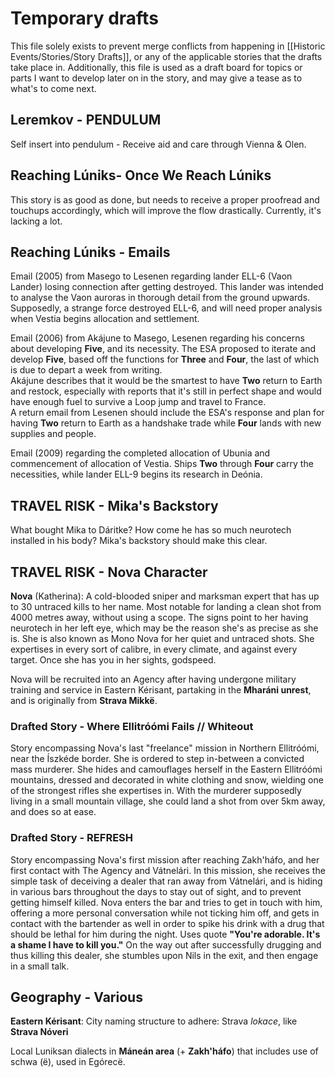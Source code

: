 # Temporary drafts 
This file solely exists to prevent merge conflicts from happening in [[Historic Events/Stories/Story Drafts]], or any of the applicable stories that the drafts take place in. Additionally, this file is used as a draft board for topics or parts I want to develop later on in the story, and may give a tease as to what's to come next.

## Leremkov - PENDULUM
Self insert into pendulum - Receive aid and care through Vienna & Olen.

## Reaching Lúniks- Once We Reach Lúniks
This story is as good as done, but needs to receive a proper proofread and touchups accordingly, which will improve the flow drastically. Currently, it's lacking a lot.

## Reaching Lúniks - Emails
Email (2005) from Masego to Lesenen regarding lander ELL-6 (Vaon Lander) losing connection after getting destroyed. This lander was intended to analyse the Vaon auroras in thorough detail from the ground upwards. Supposedly, a strange force destroyed ELL-6, and will need proper analysis when Vestia begins allocation and settlement.

Email (2006) from Akájune to Masego, Lesenen regarding his concerns about developing **Five**, and its necessity. The ESA proposed to iterate and develop **Five**, based off the functions for **Three** and **Four**, the last of which is due to depart a week from writing. \
Akájune describes that it would be the smartest to have **Two** return to Earth and restock, especially with reports that it's still in perfect shape and would have enough fuel to survive a Loop jump and travel to France. \
A return email from Lesenen should include the ESA's response and plan for having **Two** return to Earth as a handshake trade while **Four** lands with new supplies and people.

Email (2009) regarding the completed allocation of Ubunia and commencement of allocation of Vestia. Ships **Two** through **Four** carry the necessities, while lander ELL-9 begins its research in Deónia.

## TRAVEL RISK - Mika's Backstory
What bought Mika to Dáritke? How come he has so much neurotech installed in his body? Mika's backstory should make this clear.

## TRAVEL RISK - Nova Character 
**Nova** (Katherina): A cold-blooded sniper and marksman expert that has up to 30 untraced kills to her name. Most notable for landing a clean shot from 4000 metres away, without using a scope. The signs point to her having neurotech in her left eye, which may be the reason she's as precise as she is. She is also known as Mono Nova for her quiet and untraced shots. She expertises in every sort of calibre, in every climate, and against every target. Once she has you in her sights, godspeed.

Nova will be recruited into an Agency after having undergone military training and service in Eastern Kérisant, partaking in the **Mharáni unrest**, and is originally from **Strava Mikkë**.

### Drafted Story - Where Ellitróómi Fails // Whiteout
Story encompassing Nova's last "freelance" mission in Northern Ellitróómi, near the Íszkéde border. She is ordered to step in-between a convicted mass murderer. She hides and camouflages herself in the Eastern Ellitróómi mountains, dressed and decorated in white clothing and snow, wielding one of the strongest rifles she expertises in. With the murderer supposedly living in a small mountain village, she could land a shot from over 5km away, and does so at ease.
### Drafted Story - REFRESH
Story encompassing Nova's first mission after reaching Zakh'háfo, and her first contact with The Agency and Vátnelári. In this mission, she receives the simple task of deceiving a dealer that ran away from Vátnelári, and is hiding in various bars throughout the days to stay out of sight, and to prevent getting himself killed. Nova enters the bar and tries to get in touch with him, offering a more personal conversation while not ticking him off, and gets in contact with the bartender as well in order to spike his drink with a drug that should be lethal for him during the night. Uses quote **"You're adorable. It's a shame I have to kill you."** On the way out after successfully drugging and thus killing this dealer, she stumbles upon Nils in the exit, and then engage in a small talk.

## Geography - Various
**Eastern Kérisant**: City naming structure to adhere: Strava *lokace*, like **Strava Nóveri**  
  
Local Luniksan dialects in **Máneán area** (+ **Zakh'háfo**) that includes use of schwa (ë), used in Egórecë.